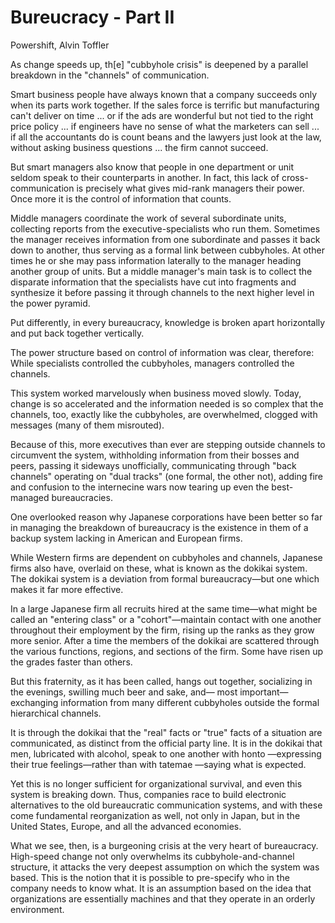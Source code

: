 # Bureucracy - Part II

Powershift, Alvin Toffler

As change speeds up, th[e] "cubbyhole crisis" is deepened by a
parallel breakdown in the "channels" of communication.

Smart business people have always known that a company succeeds only
when its parts work together. If the sales force is terrific but
manufacturing can't deliver on time ... or if the ads are wonderful
but not tied to the right price policy ... if engineers have no sense
of what the marketers can sell ... if all the accountants do is count
beans and the lawyers just look at the law, without asking business
questions ... the firm cannot succeed.

But smart managers also know that people in one department or unit
seldom speak to their counterparts in another. In fact, this lack of
cross-communication is precisely what gives mid-rank managers their
power. Once more it is the control of information that counts.

Middle managers coordinate the work of several subordinate units,
collecting reports from the executive-specialists who run
them. Sometimes the manager receives information from one subordinate
and passes it back down to another, thus serving as a formal link
between cubbyholes. At other times he or she may pass information
laterally to the manager heading another group of units. But a middle
manager's main task is to collect the disparate information that the
specialists have cut into fragments and synthesize it before passing
it through channels to the next higher level in the power pyramid.

Put differently, in every bureaucracy, knowledge is broken apart
horizontally and put back together vertically.

The power structure based on control of information was clear,
therefore: While specialists controlled the cubbyholes, managers
controlled the channels.

This system worked marvelously when business moved slowly. Today,
change is so accelerated and the information needed is so complex that
the channels, too, exactly like the cubbyholes, are overwhelmed,
clogged with messages (many of them misrouted).

Because of this, more executives than ever are stepping outside
channels to circumvent the system, withholding information from their
bosses and peers, passing it sideways unofficially, communicating
through "back channels" operating on "dual tracks" (one formal, the
other not), adding fire and confusion to the internecine wars now
tearing up even the best-managed bureaucracies.

One overlooked reason why Japanese corporations have been better so
far in managing the breakdown of bureaucracy is the existence in them
of a backup system lacking in American and European firms.

While Western firms are dependent on cubbyholes and channels, Japanese
firms also have, overlaid on these, what is known as the dokikai
system. The dokikai system is a deviation from formal bureaucracy—but
one which makes it far more effective.

In a large Japanese firm all recruits hired at the same time—what
might be called an "entering class" or a "cohort"—maintain contact
with one another throughout their employment by the firm, rising up
the ranks as they grow more senior. After a time the members of the
dokikai are scattered through the various functions, regions, and
sections of the firm. Some have risen up the grades faster than
others.

But this fraternity, as it has been called, hangs out together,
socializing in the evenings, swilling much beer and sake, and— most
important—exchanging information from many different cubbyholes
outside the formal hierarchical channels.

It is through the dokikai that the "real" facts or "true" facts of a
situation are communicated, as distinct from the official party
line. It is in the dokikai that men, lubricated with alcohol, speak to
one another with honto —expressing their true feelings—rather than
with tatemae —saying what is expected.

Yet this is no longer sufficient for organizational survival, and even
this system is breaking down. Thus, companies race to build electronic
alternatives to the old bureaucratic communication systems, and with
these come fundamental reorganization as well, not only in Japan, but
in the United States, Europe, and all the advanced economies.

What we see, then, is a burgeoning crisis at the very heart of
bureaucracy. High-speed change not only overwhelms its
cubbyhole-and-channel structure, it attacks the very deepest
assumption on which the system was based. This is the notion that it
is possible to pre-specify who in the company needs to know what. It
is an assumption based on the idea that organizations are essentially
machines and that they operate in an orderly environment.
